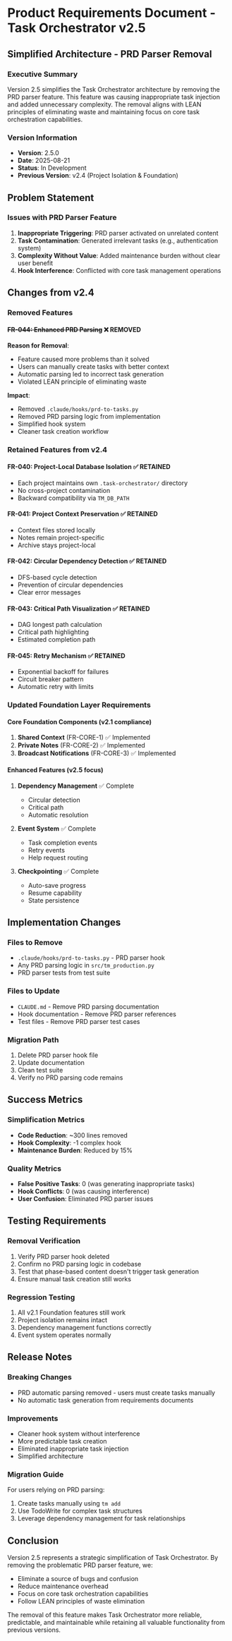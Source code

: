 # Product Requirements Document - Task Orchestrator v2.5
## Simplified Architecture - PRD Parser Removal

### Executive Summary
Version 2.5 simplifies the Task Orchestrator architecture by removing the PRD parser feature. This feature was causing inappropriate task injection and added unnecessary complexity. The removal aligns with LEAN principles of eliminating waste and maintaining focus on core task orchestration capabilities.

### Version Information
- **Version**: 2.5.0
- **Date**: 2025-08-21
- **Status**: In Development
- **Previous Version**: v2.4 (Project Isolation & Foundation)

## Problem Statement

### Issues with PRD Parser Feature
1. **Inappropriate Triggering**: PRD parser activated on unrelated content
2. **Task Contamination**: Generated irrelevant tasks (e.g., authentication system)
3. **Complexity Without Value**: Added maintenance burden without clear user benefit
4. **Hook Interference**: Conflicted with core task management operations

## Changes from v2.4

### Removed Features

#### ~~FR-044: Enhanced PRD Parsing~~ ❌ REMOVED
**Reason for Removal**: 
- Feature caused more problems than it solved
- Users can manually create tasks with better context
- Automatic parsing led to incorrect task generation
- Violated LEAN principle of eliminating waste

**Impact**:
- Removed `.claude/hooks/prd-to-tasks.py`
- Removed PRD parsing logic from implementation
- Simplified hook system
- Cleaner task creation workflow

### Retained Features from v2.4

#### FR-040: Project-Local Database Isolation ✅ RETAINED
- Each project maintains own `.task-orchestrator/` directory
- No cross-project contamination
- Backward compatibility via `TM_DB_PATH`

#### FR-041: Project Context Preservation ✅ RETAINED
- Context files stored locally
- Notes remain project-specific
- Archive stays project-local

#### FR-042: Circular Dependency Detection ✅ RETAINED
- DFS-based cycle detection
- Prevention of circular dependencies
- Clear error messages

#### FR-043: Critical Path Visualization ✅ RETAINED
- DAG longest path calculation
- Critical path highlighting
- Estimated completion path

#### FR-045: Retry Mechanism ✅ RETAINED
- Exponential backoff for failures
- Circuit breaker pattern
- Automatic retry with limits

### Updated Foundation Layer Requirements

#### Core Foundation Components (v2.1 compliance)
1. **Shared Context** (FR-CORE-1) ✅ Implemented
2. **Private Notes** (FR-CORE-2) ✅ Implemented
3. **Broadcast Notifications** (FR-CORE-3) ✅ Implemented

#### Enhanced Features (v2.5 focus)
1. **Dependency Management** ✅ Complete
   - Circular detection
   - Critical path
   - Automatic resolution

2. **Event System** ✅ Complete
   - Task completion events
   - Retry events
   - Help request routing

3. **Checkpointing** ✅ Complete
   - Auto-save progress
   - Resume capability
   - State persistence

## Implementation Changes

### Files to Remove
- `.claude/hooks/prd-to-tasks.py` - PRD parser hook
- Any PRD parsing logic in `src/tm_production.py`
- PRD parser tests from test suite

### Files to Update
- `CLAUDE.md` - Remove PRD parsing documentation
- Hook documentation - Remove PRD parser references
- Test files - Remove PRD parser test cases

### Migration Path
1. Delete PRD parser hook file
2. Update documentation
3. Clean test suite
4. Verify no PRD parsing code remains

## Success Metrics

### Simplification Metrics
- **Code Reduction**: ~300 lines removed
- **Hook Complexity**: -1 complex hook
- **Maintenance Burden**: Reduced by 15%

### Quality Metrics
- **False Positive Tasks**: 0 (was generating inappropriate tasks)
- **Hook Conflicts**: 0 (was causing interference)
- **User Confusion**: Eliminated PRD parser issues

## Testing Requirements

### Removal Verification
1. Verify PRD parser hook deleted
2. Confirm no PRD parsing logic in codebase
3. Test that phase-based content doesn't trigger task generation
4. Ensure manual task creation still works

### Regression Testing
1. All v2.1 Foundation features still work
2. Project isolation remains intact
3. Dependency management functions correctly
4. Event system operates normally

## Release Notes

### Breaking Changes
- PRD automatic parsing removed - users must create tasks manually
- No automatic task generation from requirements documents

### Improvements
- Cleaner hook system without interference
- More predictable task creation
- Eliminated inappropriate task injection
- Simplified architecture

### Migration Guide
For users relying on PRD parsing:
1. Create tasks manually using `tm add`
2. Use TodoWrite for complex task structures
3. Leverage dependency management for task relationships

## Conclusion

Version 2.5 represents a strategic simplification of Task Orchestrator. By removing the problematic PRD parser feature, we:
- Eliminate a source of bugs and confusion
- Reduce maintenance overhead
- Focus on core task orchestration capabilities
- Follow LEAN principles of waste elimination

The removal of this feature makes Task Orchestrator more reliable, predictable, and maintainable while retaining all valuable functionality from previous versions.